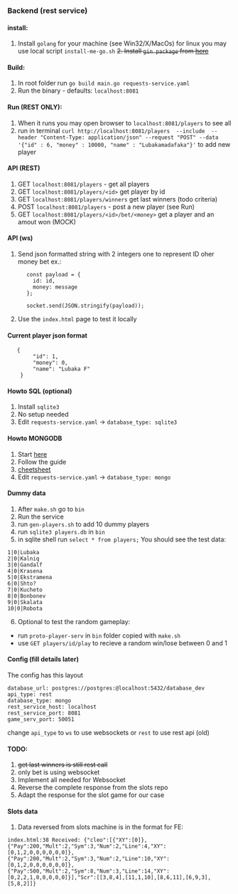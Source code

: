 ### Backend (rest service)

#### install:

1. Install `golang` for your machine (see Win32/X/MacOs) for linux you may use local script `install-me-go.sh`
~~2. Install `gin package` from [here](https://pkg.go.dev/github.com/gin-gonic/gin#section-readme)~~


#### Build:
1. In root folder run `go build main.go requests-service.yaml`
2. Run the binary - defaults:
`localhost:8081`

#### Run (REST ONLY):
1. When it runs you may open browser to `localhost:8081/players` to see all
2. run in terminal 
`curl http://localhost:8081/players  --include  --header "Content-Type: application/json" --request "POST" --data '{"id" : 6, "money" : 10000, "name" : "Lubakamadafaka"}'` 
to add new player

#### API (REST)

1. GET 	`localhost:8081/players` - get all players 
2. GET 	`localhost:8081/players/<id>` get player by id 
3. GET  `localhost:8081/players/winners` get last winners (todo criteria)
4. POST	`localhost:8081/players` - post a new player (see Run)
5. GET	`localhost:8081/players/<id>/bet/<money>` get a player and an amout won (MOCK)

#### API (ws)
1. Send json formatted string with 2 integers one to represent ID oher money bet
ex.:
```
      const payload = {
        id: id,
        money: message
      };

      socket.send(JSON.stringify(payload));

``` 
2. Use the `index.html` page to test it locally

#### Current player json format 
```
   {
        "id": 1,
        "money": 0,
        "name": "Lubaka F"
    }
```

#### Howto SQL (optional)
1. Install `sqlite3`
2. No setup needed 
3. Edit `requests-service.yaml` -> `database_type: sqlite3`

#### Howto MONGODB
1. Start [here](https://account.mongodb.com/account/login)
2. Follow the guide
3. [cheetsheet](https://www.mongodb.com/developer/products/mongodb/cheat-sheet/)
4. Edit `requests-service.yaml` -> `database_type: mongo`


#### Dummy data
1. After `make.sh` go to `bin`
2. Run the service 
3. run `gen-players.sh` to add 10 dummy players 
4. run `sqlite3 players.db` in `bin`
5. in sqlite shell run `select * from players;`
You should see the test data:
```
1|0|Lubaka
2|0|Kalniq
3|0|Gandalf
4|0|Krasena
5|0|Ekstramena
6|0|Shto?
7|0|Kucheto
8|0|Bonbonev
9|0|Skalata
10|0|Robota
```
6. Optional to test the random gameplay:
- run `proto-player-serv` in `bin` folder copied with `make.sh`
- use `GET players/id/play` to recieve a random win/lose between 0 and 1

#### Config (fill details later)
The config has this layout
```
database_url: postgres://postgres:@localhost:5432/database_dev
api_type: rest 
database_type: mongo
rest_service_host: localhost
rest_service_port: 8081
game_serv_port: 50051
```

change `api_type` to `ws` to use websockets or `rest` to use rest api (old)


#### TODO:
1. ~~get last winners is still rest call~~
2. only bet is using websocket
3. Implement all needed for Websocket
4. Reverse the complete response from the slots repo
5. Adapt the response for the slot game for our case

#### Slots data
1. Data reversed from slots machine is in the format for FE:
```
index.html:38 Received: {"cleo":[{"XY":[0]},{"Pay":200,"Mult":2,"Sym":3,"Num":2,"Line":4,"XY":[0,1,2,0,0,0,0,0,0]},{"Pay":200,"Mult":2,"Sym":3,"Num":2,"Line":10,"XY":[0,1,2,0,0,0,0,0,0]},{"Pay":500,"Mult":2,"Sym":8,"Num":3,"Line":14,"XY":[0,2,2,1,0,0,0,0,0]}],"Scr":[[3,8,4],[11,1,10],[8,6,11],[6,9,3],[5,8,2]]}
```
